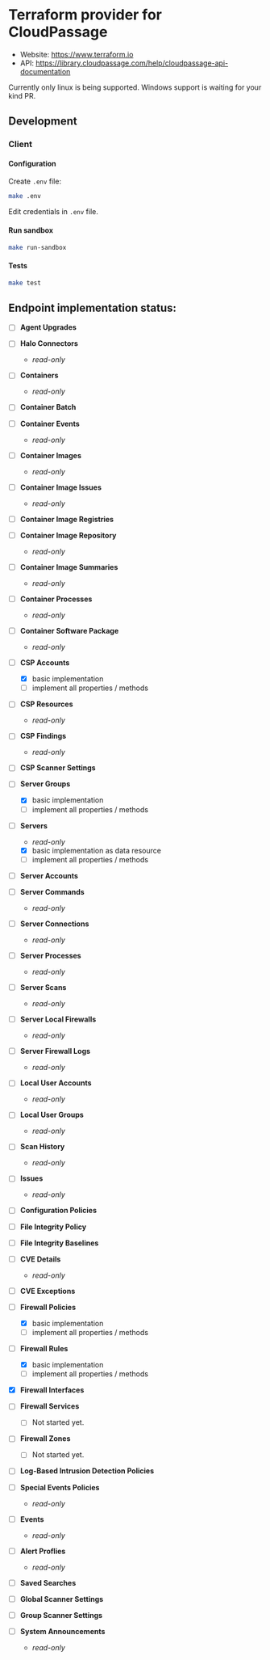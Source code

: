# Terraform provider for CloudPassage

- Website: https://www.terraform.io
- API: https://library.cloudpassage.com/help/cloudpassage-api-documentation

Currently only linux is being supported. Windows support is waiting for your kind PR.

## Development

### Client

#### Configuration

Create `.env` file:

```bash
make .env
```

Edit credentials in `.env` file.

#### Run sandbox

```bash
make run-sandbox
```

#### Tests

```bash
make test
```

## Endpoint implementation status:

- [ ] **Agent Upgrades**

- [ ] **Halo Connectors**
    - *read-only*

- [ ] **Containers**
    - *read-only*

- [ ] **Container Batch**

- [ ] **Container Events**
    - *read-only*

- [ ] **Container Images**
    - *read-only*

- [ ] **Container Image Issues**
    - *read-only*

- [ ] **Container Image Registries**

- [ ] **Container Image Repository**
    - *read-only*

- [ ] **Container Image Summaries**
    - *read-only*

- [ ] **Container Processes**
    - *read-only*

- [ ] **Container Software Package**
    - *read-only*

- [ ] **CSP Accounts**
    - [x] basic implementation
    - [ ] implement all properties / methods

- [ ] **CSP Resources**
    - *read-only*

- [ ] **CSP Findings**
    - *read-only*

- [ ] **CSP Scanner Settings**

- [ ] **Server Groups**
    - [x] basic implementation
    - [ ] implement all properties / methods

- [ ] **Servers**
    - *read-only*
    - [x] basic implementation as data resource
    - [ ] implement all properties / methods

- [ ] **Server Accounts**

- [ ] **Server Commands**
    - *read-only*

- [ ] **Server Connections**
    - *read-only*

- [ ] **Server Processes**
    - *read-only*

- [ ] **Server Scans**
    - *read-only*

- [ ] **Server Local Firewalls**
    - *read-only*

- [ ] **Server Firewall Logs**
    - *read-only*

- [ ] **Local User Accounts**
    - *read-only*

- [ ] **Local User Groups**
    - *read-only*

- [ ] **Scan History**
    - *read-only*

- [ ] **Issues**
    - *read-only*

- [ ] **Configuration Policies**

- [ ] **File Integrity Policy**

- [ ] **File Integrity Baselines**

- [ ] **CVE Details**
    - *read-only*

- [ ] **CVE Exceptions**

- [ ] **Firewall Policies**
    - [x] basic implementation
    - [ ] implement all properties / methods

- [ ] **Firewall Rules**
    - [x] basic implementation
    - [ ] implement all properties / methods

- [x] **Firewall Interfaces**

- [ ] **Firewall Services**
    - [ ] Not started yet.

- [ ] **Firewall Zones**
    - [ ] Not started yet.

- [ ] **Log-Based Intrusion Detection Policies**

- [ ] **Special Events Policies**
    - *read-only*

- [ ] **Events**
    - *read-only*

- [ ] **Alert Proflies**
    - *read-only*

- [ ] **Saved Searches**

- [ ] **Global Scanner Settings**

- [ ] **Group Scanner Settings**

- [ ] **System Announcements**
    - *read-only*
